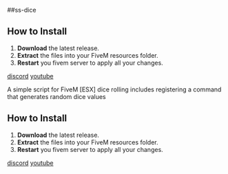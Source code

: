##ss-dice

## How to Install

1. **Download** the latest release. 
2. **Extract** the files into your FiveM resources folder.
3. **Restart** you fivem server to apply all your changes.

[discord](https://discord.gg/5eJrHGH2)
[youtube](https://www.youtube.com/@sparki3)

A simple script for FiveM [ESX] dice rolling includes registering a command that generates random dice values

## How to Install

1. **Download** the latest release. 
2. **Extract** the files into your FiveM resources folder.
3. **Restart** you fivem server to apply all your changes.

[discord](https://discord.gg/5eJrHGH2)
[youtube](https://www.youtube.com/@sparki3)
